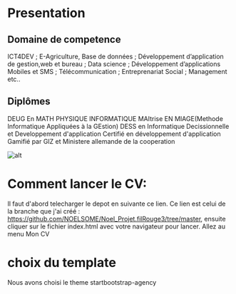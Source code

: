 # Presentation
## Domaine de competence
ICT4DEV ;  E-Agriculture, Base de données ; Développement d’application de gestion,web et bureau ; Data science ; Développement d’applications Mobiles et SMS ; Télécommunication ;  Entreprenariat  Social ; Management etc..
## Diplômes
DEUG En MATH PHYSIQUE INFORMATIQUE
MAItrise EN MIAGE(Methode Informatique Appliquées à la GEstion)
DESS en Informatique Decissionnelle et Developpement d'application
Certifié en développement d'application Gamifié par GIZ et Ministere allemande de la cooperation

![alt](https://github.com/NOELSOME/Noel_Projet.filRouge3/blob/master/images/photo.PNG) 

# Comment lancer le CV:
Il faut d'abord telecharger le depot en suivante ce lien. Ce lien est celui de la branche que j'ai créé : https://github.com/NOELSOME/Noel_Projet.filRouge3/tree/master,
ensuite cliquer sur le fichier index.html avec votre navigateur pour lancer. Allez au menu Mon CV 

# choix du template
Nous avons choisi le theme startbootstrap-agency


